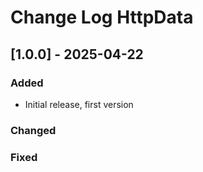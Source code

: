 # Change Log HttpData

## [1.0.0] - 2025-04-22

### Added

- Initial release, first version

### Changed

### Fixed
